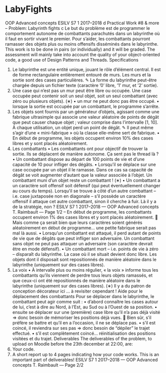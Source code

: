 # LabyFights
OOP Advanced concepts
ESILV S7 1 2017–2018
d Practical Work #8 & more – Problem: Labyrinth fights c
Le but du problème est de programmer le comportement autonome de combattants parachutés
dans un labyrinthe où il faut en sortir vivant le premier. Pour s’aider, les combattants pourront
ramasser des objets plus ou moins offensifs disséminés dans le labyrinthe.
This work is to be done in pairs (or individually) and it will be graded.
The assessment will mainly take into account the quality of your object-oriented
code, a good use of Design Patterns and Threads.
Specifications
1. Le labyrinthe est une entité unique, jouant le rôle d’élément central. Il est de forme
rectangulaire entièrement entouré de murs. Les murs et la sortie sont des cases particulières.
✎ La forme du labyrinthe peut-être chargée depuis un fichier texte (caractère ’0’ libre,
’1’ mur, et ’2’ sortie).
2. Une case qui n’est pas un mur peut être libre ou occupée. Une case occupée peut contenir
soit un seul objet, soit un seul combattant (avec zéro ou plusieurs objets). (∗)
• un mur ne peut donc pas être occupé.
• lorsque la sortie est occupée par un combattant, le programme s’arrête.
3. Les objets sont fournis par un générateur d’objets, agissant comme une fabrique ultrasimple
qui associe une valeur aléatoire de points de dégât que peut causer chaque objet ;
valeur comprise dans l’intervalle [1, 10].
À chaque utilisation, un objet perd un point de dégât.
✎ Il peut même s’agir d’une « mini-fabrique » où la classe elle-même sert de fabrique.
• En début de programme, les objets occupent environ 10% des cases libres et y sont
placés aléatoirement.
4. Les combattants
• Les combattants ont pour objectif de trouver la sortie. Ils se déplacent de manière
autonome. Ça sent pas le thread là ?
• Un combattant dispose au départ de 100 points de vie et d’une capacité de 10 pour
infliger des dégâts.
• Lorsqu’il se déplace sur une case occupée par un objet il le ramasse. Dans ce cas
sa capacité de dégât se voit augmenter d’autant que la valeur associée à l’objet. Un
combattant muni d’un objet reste un combattant ! (∗)
• Un combattant a un caractère soit offensif soit défensif (qui peut éventuellement
changer au cours du temps). Lorsqu’il se trouve à côté d’un autre combattant – i.e.
case juxtaposée non en diagonale – s’il possède un caractère offensif il attaque cet autre
combattant, sinon il cherche à fuir. Là il y a de la stratégie, non ?
ESILV S7 1 2017–2018 — OOP Advanced concepts T. Raimbault — Page 1/2
– En début de programme, les combattants occupent environ 1% des cases libres et
y sont placés aléatoirement.
 Mais comme ça serait bien que leurs caractères soient générés aléatoirement en
début de programme... une petite fabrique serait pas mal là aussi.
• Lorsqu’un combattant est attaqué, il perd autant de points de vie que de dégâts que
peut infliger son adversaire.
Un combattant sans objet ne peut pas attaquer un adversaire (son caractère devrait
être en mode défensif).
• Un combattant mort – i.e. points de vie à zéro – disparaît du labyrinthe. La case où il
se situait devient donc libre. Les objets dont il disposait sont repositionnés de manière
aléatoire dans le labyrinthe (uniquement sur des cases libres).
5. La voix
• À intervalle plus ou moins régulier, « la voix » informe tous les combattants qu’ils
viennent de perdre tous leurs objets ramassés, et que ceux-ci ont été repositionnés de
manière aléatoire dans le labyrinthe (uniquement sur des cases libres).
(∗) Il y a du patron de conception décorateur ici ... à revisiter cependant !
Aide pour le déplacement des combattants
Pour se déplacer dans le labyrinthe, le combattant peut agir comme suit :
• d’abord connaître les cases autour de lui, c’est à dire au Nord, à l’Est, au Sud ou à l’Ouest
de sa position.
• ensuite se déplacer sur une (première) case libre qu’il n’a pas déjà visité ⇒ donc besoin de
mémoriser les positions déjà vues.
 Bien sûr, s’il préfère se battre et qu’il en a l’occasion, il ne se déplace pas.
• s’il est coincé, il reviendra sur ses pas ⇒ donc besoin de “dépiler” le trajet effectué.
• s’il est complètement coincé... réinitialisation des positions visitées et du trajet.
Deliverables
The deliverables of the problem, to upload on Moodle before the 23th december at 22:00, are:
1. Your code.
2. A short report up to 4 pages indicating how your code works. This is an important part
of deliverables!
ESILV S7 1 2017–2018 — OOP Advanced concepts T. Raimbault — Page 2/2
